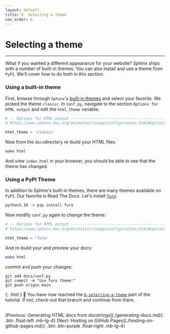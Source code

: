 ```yaml
---
layout: default
title: 6. Selecting a theme
nav_order: 6
---
```


# Selecting a theme

---

What if you wanted a different appearance for your website? Sphinx ships with a number of built-in
themes. You can also install and use a theme from `PyPI`. We'll cover how to do both in this
section.

### Using a built-in theme
First, browse through `Sphinx`'s
[built-in themes](https://www.sphinx-doc.org/en/master/usage/theming.html#builtin-themes) and
select your favorite. We picked the theme `classic`. In `conf.py`, navigate to the section
`Options for HTML output` and edit the `html_theme` variable:

```py
# -- Options for HTML output -------------------------------------------------
# https://www.sphinx-doc.org/en/master/usage/configuration.html#options-for-html-output

html_theme = 'classic'
```

Now from the `docs`directory re-build your HTML files:

```sh
make html
```

And view `index.html` in your browser, you should be able to see that the theme has changed.

### Using a PyPI Theme
In addition to Sphinx's built-in themes, there are many themes available on `PyPI`. Our favorite is
Read The Docs. Let's install [`furo`](https://github.com/pradyunsg/furo):

```sh
python3.10 -m pip install furo
```

Now modify `conf.py` again to change the theme:

```py
# -- Options for HTML output -------------------------------------------------
# https://www.sphinx-doc.org/en/master/usage/configuration.html#options-for-html-output

html_theme = 'furo'
```

And re-build your and preview your docs:

```sh
make html
```

commit and push your changes:
```
git add docs/conf.py
git commit -m "Use furo theme!"
git push origin main
```


{: .hint }
🙌 You have now reached the
[`6-selecting-a-theme`](https://github.com/aelsayed95/the-office/tree/6-selecting-a-theme)
part of the tutorial. If not, check-out that branch and continue from there.


<br />
[Previous: Generating HTML docs from docstrings](./generating-docs.md){: .btn .float-left .mb-lg-4}
[Next: Hosting on GitHub Pages](./hosting-on-github-pages.md){: .btn .btn-purple .float-right .mb-lg-4}
<br />
